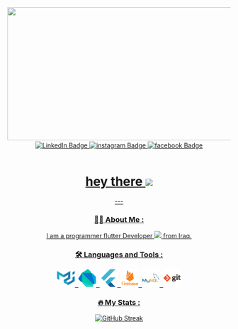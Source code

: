 <div id="header" align="center">
  <img src="https://media.giphy.com/media/dWesBcTLavkZuG35MI/giphy.gif" width="600" height="300"/>
<div id="badges">
  
  
  <a href="https://www.linkedin.com/in/bahaa-ali-1997ba22al4">
    <img src="https://img.shields.io/badge/LinkedIn-blue?style=for-the-badge&logo=linkedin&logoColor=white" alt="LinkedIn Badge"/>
  </a>
  
   </a>
  <a href="https://www.instagram.com/baha.ali1">
    <img src="https://img.shields.io/badge/instagram-red?style=for-the-badge&logo=instagram&logoColor=white" alt="instagram Badge"/>
  </a>
  <a href="https://www.facebook.com/Bahaa.Ali.97">
    <img src="https://img.shields.io/badge/facebook-blue?style=for-the-badge&logo=facebook&logoColor=white" alt="facebook Badge"/>
 
</div>
  
  
  <img src="https://komarev.com/ghpvc/?username=bahaa9ali&style=flat-square&color=blue" alt=""/>
  
  
  <h1>
  hey there
  <img src="https://media.giphy.com/media/hvRJCLFzcasrR4ia7z/giphy.gif" width="30px"/>
</h1>
  ---

### :woman_technologist: About Me :
  I am a programmer flutter Developer <img src="https://media.giphy.com/media/WUlplcMpOCEmTGBtBW/giphy.gif" width="30"> from Iraq.
### :hammer_and_wrench: Languages and Tools :
<div>
  <img src="https://github.com/devicons/devicon/blob/master/icons/materialui/materialui-original.svg" title="Material UI" alt="Material UI" width="40" height="40"/>&nbsp;
  <img src="https://github.com/devicons/devicon/blob/master/icons/dart/dart-original.svg" title="Dart" alt="Dart" width="40" height="40"/>&nbsp;
  <img src="https://github.com/devicons/devicon/blob/master/icons/flutter/flutter-original.svg" title="Flutter" alt="Flutter" width="40" height="40"/>&nbsp;
  <img src="https://github.com/devicons/devicon/blob/master/icons/firebase/firebase-plain-wordmark.svg" title="Firebase" alt="Firebase" width="40" height="40"/>&nbsp;
  <img src="https://github.com/devicons/devicon/blob/master/icons/mysql/mysql-original-wordmark.svg" title="MySQL"  alt="MySQL" width="40" height="40"/>&nbsp;
  <img src="https://github.com/devicons/devicon/blob/master/icons/git/git-original-wordmark.svg" title="Git" **alt="Git" width="40" height="40"/>
</div>

### :fire: My Stats :
  
  

  
  
  [![GitHub Streak](http://github-readme-streak-stats.herokuapp.com?user=bahaa9ali&theme=dark&background=000000)](https://git.io/streak-stats)
  




